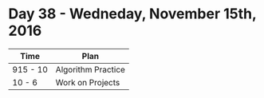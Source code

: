 # Day 38 - Wedneday, November 15th, 2016


Time        |   Plan   |
----------------|-------
915 - 10 | Algorithm Practice
10 - 6 | Work on Projects
